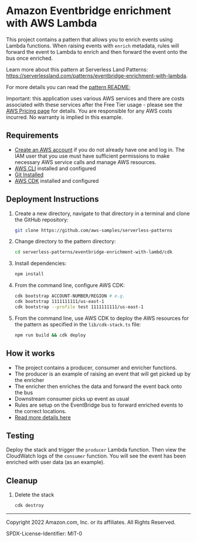 # Amazon Eventbridge enrichment with AWS Lambda
This project contains a pattern that allows you to enrich events using Lambda functions. When raising events with `enrich` metadata, rules will forward the event to Lambda to enrich and then forward the event onto the bus once enriched.

Learn more about this pattern at Serverless Land Patterns: https://serverlessland.com/patterns/eventbridge-enrichment-with-lambda.

For more details you can read the [pattern README](./cdk/README.md);

Important: this application uses various AWS services and there are costs associated with these services after the Free Tier usage - please see the [AWS Pricing page](https://aws.amazon.com/pricing/) for details. You are responsible for any AWS costs incurred. No warranty is implied in this example.


## Requirements

- [Create an AWS account](https://portal.aws.amazon.com/gp/aws/developer/registration/index.html) if you do not already have one and log in. The IAM user that you use must have sufficient permissions to make necessary AWS service calls and manage AWS resources.
- [AWS CLI](https://docs.aws.amazon.com/cli/latest/userguide/install-cliv2.html) installed and configured
- [Git Installed](https://git-scm.com/book/en/v2/Getting-Started-Installing-Git)
- [AWS CDK](https://docs.aws.amazon.com/cdk/latest/guide/cli.html) installed and configured

## Deployment Instructions

1. Create a new directory, navigate to that directory in a terminal and clone the GitHub repository:
   ```bash
   git clone https://github.com/aws-samples/serverless-patterns
   ```
2. Change directory to the pattern directory:
   ```bash
   cd serverless-patterns/eventbridge-enrichment-with-lambd/cdk
   ```
3. Install dependencies:
   ```bash
   npm install
   ```
4. From the command line, configure AWS CDK:
   ```bash
   cdk bootstrap ACCOUNT-NUMBER/REGION # e.g.
   cdk bootstrap 1111111111/us-east-1
   cdk bootstrap --profile test 1111111111/us-east-1
   ```
5. From the command line, use AWS CDK to deploy the AWS resources for the pattern as specified in the `lib/cdk-stack.ts` file:
   ```bash
   npm run build && cdk deploy
   ```

## How it works

- The project contains a producer, consumer and enricher functions.
- The producer is an example of raising an event that will get picked up by the enricher
- The enricher then enriches the data and forward the event back onto the bus
- Downstream consumer picks up event as usual
- Rules are setup on the EventBridge bus to forward enriched events to the correct locations.
- [Read more details here](./cdk/README.md)

## Testing

Deploy the stack and trigger the `producer` Lambda function. Then view the CloudWatch logs of the `consumer` function. You will see the event has been enriched with user data (as an example).

## Cleanup

1. Delete the stack
   ```bash
   cdk destroy
   ```

---

Copyright 2022 Amazon.com, Inc. or its affiliates. All Rights Reserved.

SPDX-License-Identifier: MIT-0